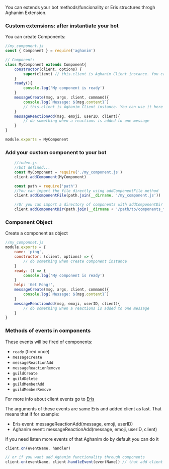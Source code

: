 You can extends your bot methods/funcionality or Eris structures throgh Aghanim Extension.

### Custom extensions: after instantiate your bot

You can create Components:

```js
//my_component.js
const { Component } = require('aghanim')

// Component:
class MyComponent extends Component{
	constructor(client, options) {
		super(client) // this.client is Aghanim Client instance. You can use in other methods
	}
	ready(){
		console.log('My component is ready')
	}
	messageCreate(msg, args, client, command){
		console.log(`Message: ${msg.content}`)
		// this.client is Aghanim Client instance. You can use it here
	}
	messageReactionAdd(msg, emoji, userID, client){
		// do something when a reactions is added to one message
	}
}

module.exports = MyComponent
```

### Add your custom component to your bot
```js
	//index.js
	//bot defined...
	const MyComponent = require('./my_component.js')
	client.addComponent(MyComponent)

	const path = require('path')
	//You can import the file directly using addComponentFile method
	client.addComponentFile(path.join(__dirname, '/my_component.js'))

	//Or you can import a directory of components with addComponentDir method
	client.addComponentDir(path.join(__dirname + '/path/to/components_folder'))
```

### Component Object

Create a component as object
```js
//my_componnet.js
module.exports = {
	name: 'ping',
	constructor: (client, options) => {
		// do something when create component instance
	}
	ready: () => {
		console.log('My component is ready')
	}
	help: 'Get Pong!',
	messageCreate(msg, args, client, command){
		console.log(`Message: ${msg.content}`)
	}
	messageReactionAdd(msg, emoji, userID, client){
		// do something when a reactions is added to one message
	}
}
```

### Methods of events in components
These events will be fired of components:
  - `ready` (fired once)
  - `messageCreate`
  - `messageReactionAdd`
  - `messageReactionRemove`
  - `guildCreate`
  - `guildDelete`
  - `guildMemberAdd`
  - `guildMemberRemove`

For more info about client events go to [Eris](https://abal.moe/Eris/docs/Client#event-callCreate)

The arguments of these events are same Eris and added client as last. That means that if for example:
  - Eris event: messageReactionAdd(message, emoji, userID)
  - Aghanim event: messageReactionAdd(message, emoji, userID, client)

If you need listen more events of that Aghanim do by default you can do it

```js
client.on(eventName, handler)

// or if you want add Aghanim functionality through components
client.on(eventName, client.handleEvent(eventName)) // that add client as last argument to event handler of Eris event handler
```